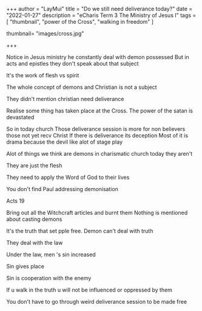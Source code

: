 +++
author = "LayMui"
title = "Do we still need deliverance today?"
date = "2022-01-27"
description = "eCharis Term 3 The Ministry of Jesus I"
tags = [
   "thumbnail", "power of the Cross", "walking in freedom"
]

thumbnail= "images/cross.jpg"

+++

Notice in Jesus ministry he constantly deal with demon possessed
But in acts and epistles they don't speak about that subject

It's the work of flesh vs spirit

The whole concept of demons and Christian is not a subject

They didn't mention christian need deliverance

Realise some thing has taken place at the Cross.
The power of the satan is devastated

So in today church
Those deliverance session is more for non believers those not yet recv Christ
If there is deliverance its deception
Most of it is drama because the devil like alot of stage play

Alot of things we think are demons in charismatic church today they aren't

They are just the flesh

They need to apply the Word of God to their lives

You don't find Paul addressing demonisation

Acts 19

Bring out all the Witchcraft articles and burnt them
Nothing is mentioned about casting demons

It's the truth that set pple free.
Demon can't deal with truth

They deal with the law

Under the law,  men 's sin increased

Sin gives place

Sin is cooperation with the enemy

If u walk in the truth u will not be influenced or oppressed by them

You don't have to go through weird deliverance session to be made free
